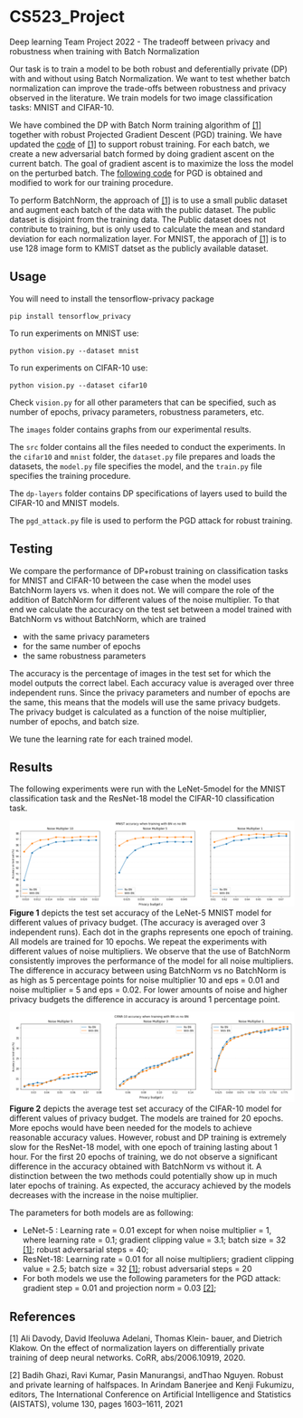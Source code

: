 # CS523_Project
Deep learning Team Project 2022 - The tradeoff between privacy and robustness when training with Batch Normalization

Our task is to train a model to be both robust and deferentially private (DP) with and without using Batch Normalization. We want to test whether batch normalization can improve the trade-offs between robustness and privacy observed in the literature. We train models for two image classification tasks: MNIST and CIFAR-10. 

We have combined the DP with Batch Norm training algorithm of [[1]](#1) together with robust Projected Gradient Descent (PGD) training. We have updated the [code](https://github.com/uds-lsv/SIDP) of [[1]](#1) to support robust training. For each batch, we create a new adversarial batch formed by doing gradient ascent on the current batch. The goal of gradient ascent is to maximize the loss the model on the perturbed batch. The [following code](https://gist.github.com/oscarknagg/45b187c236c6262b1c4bbe2d0920ded6##file-projected_gradient_descent-py) for PGD is obtained and modified to work for our training procedure. 

To perform BatchNorm, the approach of [[1]](#1) is to use a small public dataset and augment each batch of the data with the public dataset. The public dataset is disjoint from the training data. The Public dataset does not contribute to training, but is only used to calculate the mean and standard deviation for each normalization layer. For MNIST, the apporach of [[1]](#1) is to use 128 image form to KMIST datset as the publicly available dataset.

## Usage

You will need to install the tensorflow-privacy package 

```
pip install tensorflow_privacy
```

To run experiments on MNIST use: 
```
python vision.py --dataset mnist 
```
To run experiments on CIFAR-10 use: 
```
python vision.py --dataset cifar10
```
Check ``vision.py`` for all other parameters that can be specified, such as number of epochs, privacy parameters, robustness parameters, etc. 

The ``images`` folder contains graphs from our experimental results. 

The ``src`` folder contains all the files needed to conduct the experiments. In the ``cifar10`` and ``mnist`` folder, the ``dataset.py`` file prepares and loads the datasets, the ``model.py`` file specifies the model, and the ``train.py`` file specifies the training procedure. 

The ``dp-layers`` folder contains DP specifications of layers used to build the CIFAR-10 and MNIST models. 

The ``pgd_attack.py`` file is used to perform the PGD attack for robust training. 


## Testing
We compare the performance of DP+robust training on classification tasks for MNIST and CIFAR-10 between the case when the model uses BatchNorm layers vs. when it does not.  We will compare the role of the addition of BatchNorm for different values of the noise multiplier. To that end we calculate the accuracy on the test set between a model trained with BatchNorm vs without BatchNorm, which are trained 
- with the same privacy parameters
- for the same number of epochs     
- the same robustness parameters

The accuracy is the percentage of images in the test set for which the model outputs the correct label. Each accuracy value is averaged over three independent runs. Since the privacy parameters and number of epochs are the same, this means that the models will use the same privacy budgets. The privacy budget is calculated as a function of the noise multiplier, number of epochs, and batch size. 

We tune the learning rate for each trained model.

## Results
The following experiments were run with the LeNet-5model for the MNIST classification task and the ResNet-18 model the CIFAR-10 classification task.

![Test Image 2](images/MNIST-1.png)
**Figure 1** depicts the test set accuracy of the LeNet-5 MNIST model for different values of privacy budget.  (The accuracy is averaged over 3 independent runs). Each dot in the graphs represents one epoch of training. All models are trained for 10 epochs. We repeat the experiments with different values of noise multipliers. We observe that the use of BatchNorm consistently improves the performance of the model for all noise multipliers. The difference in accuracy between using BatchNorm vs no BatchNorm is as high as 5 percentage points for noise multiplier 10 and eps = 0.01 and noise multiplier = 5 and eps = 0.02. For lower amounts of noise and higher privacy budgets the difference in accuracy is around 1 percentage point. 

![Test Image 2](images/CIFAR10-1.png)
**Figure 2** depicts the average test set accuracy of the CIFAR-10 model for different values of privacy budget. The models are trained for 20 epochs. More epochs would have been needed for the models to achieve reasonable accuracy values. However, robust and DP training is extremely slow for the ResNet-18 model, with one epoch of training lasting about 1 hour. For the first 20 epochs of training, we do not observe a significant difference in the accuracy obtained with BatchNorm vs without it. A distinction between the two methods could potentially show up in much later epochs of training. As expected, the accuracy achieved by the models decreases with the increase in the noise multiplier. 

The parameters for both models are as following: 
- LeNet-5 : Learning rate = 0.01 except for when noise multiplier = 1, where learning rate = 0.1; gradient clipping value = 3.1; batch size = 32 [[1]](#1); robust adversarial steps = 40; 
- ResNet-18: Learning rate = 0.01 for all noise multipliers; gradient clipping value = 2.5; batch size = 32 [[1]](#1); robust adversarial steps = 20 
- For both models we use the following parameters for the PGD attack: gradient step = 0.01 and projection norm = 0.03 [[2]](#2);

## References
<a id="1">[1]</a> 
Ali Davody, David Ifeoluwa Adelani, Thomas Klein-
bauer, and Dietrich Klakow. On the effect of normalization layers on differentially private training of deep
neural networks. CoRR, abs/2006.10919, 2020.

<a id="2">[2]</a> 
Badih Ghazi, Ravi Kumar, Pasin Manurangsi, andThao Nguyen. Robust and private learning of halfspaces. In Arindam Banerjee and Kenji Fukumizu, editors, The International Conference on Artificial Intelligence and Statistics (AISTATS), volume 130, pages 1603–1611, 2021
